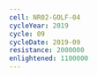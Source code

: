```yaml
---
cell: NR02-GOLF-04
cycleYear: 2019
cycle: 09
cycleDate: 2019-09
resistance: 2000000
enlightened: 1100000 
---
```

      